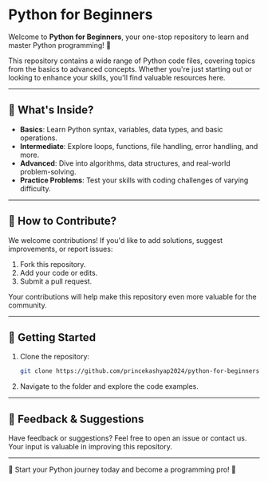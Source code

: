 # Python for Beginners

Welcome to **Python for Beginners**, your one-stop repository to learn and master Python programming! 🚀  

This repository contains a wide range of Python code files, covering topics from the basics to advanced concepts. Whether you're just starting out or looking to enhance your skills, you'll find valuable resources here.

---

## 📂 What's Inside?

- **Basics**: Learn Python syntax, variables, data types, and basic operations.  
- **Intermediate**: Explore loops, functions, file handling, error handling, and more.  
- **Advanced**: Dive into algorithms, data structures, and real-world problem-solving.  
- **Practice Problems**: Test your skills with coding challenges of varying difficulty.  

---

## 🤝 How to Contribute?

We welcome contributions! If you'd like to add solutions, suggest improvements, or report issues:
1. Fork this repository.
2. Add your code or edits.
3. Submit a pull request.  

Your contributions will help make this repository even more valuable for the community.

---

## 🚀 Getting Started

1. Clone the repository:  
   ```bash
   git clone https://github.com/princekashyap2024/python-for-beginners.git

2. Navigate to the folder and explore the code examples.

---

## 📢 Feedback & Suggestions
Have feedback or suggestions? Feel free to open an issue or contact us. Your input is valuable in improving this repository.

---

🌟 Start your Python journey today and become a programming pro! 🌟